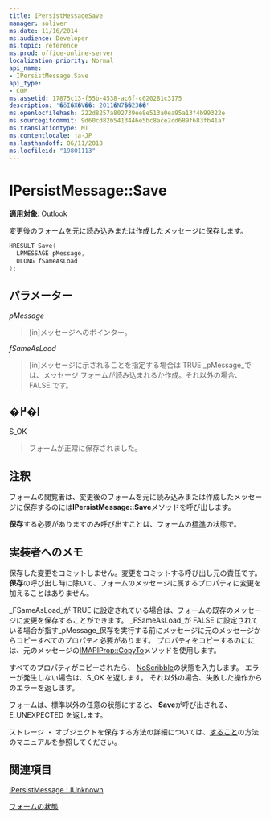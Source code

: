 ```yaml
---
title: IPersistMessageSave
manager: soliver
ms.date: 11/16/2014
ms.audience: Developer
ms.topic: reference
ms.prod: office-online-server
localization_priority: Normal
api_name:
- IPersistMessage.Save
api_type:
- COM
ms.assetid: 17875c13-f55b-4538-ac6f-c020281c3175
description: '�ŏI�X�V��: 2011�N7��23��'
ms.openlocfilehash: 222d8257a802739ee8e513a0ea95a13f4b99322e
ms.sourcegitcommit: 9d60cd82b5413446e5bc8ace2cd689f683fb41a7
ms.translationtype: MT
ms.contentlocale: ja-JP
ms.lasthandoff: 06/11/2018
ms.locfileid: "19801113"
---
```

# <a name="ipersistmessagesave"></a>IPersistMessage::Save

  
  
**適用対象**: Outlook 
  
変更後のフォームを元に読み込みまたは作成したメッセージに保存します。
  
```cpp
HRESULT Save(
  LPMESSAGE pMessage,
  ULONG fSameAsLoad
);
```

## <a name="parameters"></a>パラメーター

 _pMessage_
  
> [in]メッセージへのポインター。
    
 _fSameAsLoad_
  
> [in]メッセージに示されることを指定する場合は TRUE _pMessage_では、メッセージ フォームが読み込まれるか作成。それ以外の場合、FALSE です。 
    
## <a name="return-value"></a>�߂�l

S_OK 
  
> フォームが正常に保存されました。
    
## <a name="remarks"></a>注釈

フォームの閲覧者は、変更後のフォームを元に読み込みまたは作成したメッセージに保存するのには**IPersistMessage::Save**メソッドを呼び出します。 
  
 **保存**する必要がありますのみ呼び出すことは、フォームの[標準](normal-state.md)の状態で。 
  
## <a name="notes-to-implementers"></a>実装者へのメモ

保存した変更をコミットしません。変更をコミットする呼び出し元の責任です。 **保存**の呼び出し時に除いて、フォームのメッセージに属するプロパティに変更を加えることはありません。 
  
_FSameAsLoad_が TRUE に設定されている場合は、フォームの既存のメッセージに変更を保存することができます。 _FSameAsLoad_が FALSE に設定されている場合が指す_pMessage_保存を実行する前にメッセージに元のメッセージからコピーすべてのプロパティ必要があります。 プロパティをコピーするのにには、元のメッセージの[IMAPIProp::CopyTo](imapiprop-copyto.md)メソッドを使用します。 
  
すべてのプロパティがコピーされたら、 [NoScribble](noscribble-state.md)の状態を入力します。 エラーが発生しない場合は、S_OK を返します。 それ以外の場合、失敗した操作からのエラーを返します。 
  
フォームは、標準以外の任意の状態にすると、 **Save**が呼び出される、E_UNEXPECTED を返します。 
  
ストレージ ・ オブジェクトを保存する方法の詳細については、[すること](http://msdn.microsoft.com/library/1c1a20fc-c101-4cbc-a7a6-30613aa387d7%28Office.15%29.aspx)の方法のマニュアルを参照してください。 
  
## <a name="see-also"></a>関連項目



[IPersistMessage : IUnknown](ipersistmessageiunknown.md)


[フォームの状態](form-states.md)

